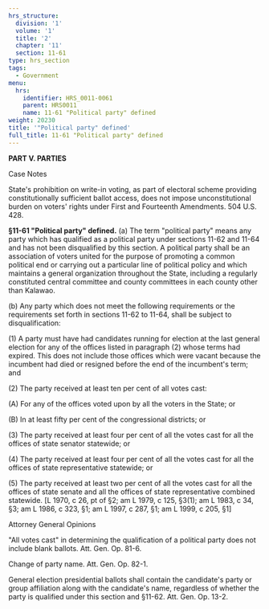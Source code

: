 ```yaml
---
hrs_structure:
  division: '1'
  volume: '1'
  title: '2'
  chapter: '11'
  section: 11-61
type: hrs_section
tags:
  - Government
menu:
  hrs:
    identifier: HRS_0011-0061
    parent: HRS0011
    name: 11-61 "Political party" defined
weight: 20230
title: '"Political party" defined'
full_title: 11-61 "Political party" defined
---
```

**PART V. PARTIES**

Case Notes

State's prohibition on write-in voting, as part of electoral scheme providing constitutionally sufficient ballot access, does not impose unconstitutional burden on voters' rights under First and Fourteenth Amendments. 504 U.S. 428.

**§11-61 "Political party" defined.** (a) The term "political party" means any party which has qualified as a political party under sections 11-62 and 11-64 and has not been disqualified by this section. A political party shall be an association of voters united for the purpose of promoting a common political end or carrying out a particular line of political policy and which maintains a general organization throughout the State, including a regularly constituted central committee and county committees in each county other than Kalawao.

(b) Any party which does not meet the following requirements or the requirements set forth in sections 11-62 to 11-64, shall be subject to disqualification:

(1) A party must have had candidates running for election at the last general election for any of the offices listed in paragraph (2) whose terms had expired. This does not include those offices which were vacant because the incumbent had died or resigned before the end of the incumbent's term; and

(2) The party received at least ten per cent of all votes cast:

(A) For any of the offices voted upon by all the voters in the State; or

(B) In at least fifty per cent of the congressional districts; or

(3) The party received at least four per cent of all the votes cast for all the offices of state senator statewide; or

(4) The party received at least four per cent of all the votes cast for all the offices of state representative statewide; or

(5) The party received at least two per cent of all the votes cast for all the offices of state senate and all the offices of state representative combined statewide. [L 1970, c 26, pt of §2; am L 1979, c 125, §3(1); am L 1983, c 34, §3; am L 1986, c 323, §1; am L 1997, c 287, §1; am L 1999, c 205, §1]

Attorney General Opinions

"All votes cast" in determining the qualification of a political party does not include blank ballots. Att. Gen. Op. 81-6.

Change of party name. Att. Gen. Op. 82-1.

General election presidential ballots shall contain the candidate's party or group affiliation along with the candidate's name, regardless of whether the party is qualified under this section and §11-62\. Att. Gen. Op. 13-2.